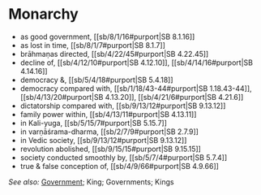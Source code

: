 # Monarchy

* as good government, [[sb/8/1/16#purport|SB 8.1.16]]
* as lost in time, [[sb/8/1/7#purport|SB 8.1.7]]
* brāhmaṇas directed, [[sb/4/22/45#purport|SB 4.22.45]]
* decline of, [[sb/4/12/10#purport|SB 4.12.10]], [[sb/4/14/16#purport|SB 4.14.16]]
* democracy &, [[sb/5/4/18#purport|SB 5.4.18]]
* democracy compared with, [[sb/1/18/43-44#purport|SB 1.18.43-44]], [[sb/4/13/20#purport|SB 4.13.20]], [[sb/4/21/6#purport|SB 4.21.6]]
* dictatorship compared with, [[sb/9/13/12#purport|SB 9.13.12]]
* family power within, [[sb/4/13/11#purport|SB 4.13.11]]
* in Kali-yuga, [[sb/5/15/7#purport|SB 5.15.7]]
* in varṇāśrama-dharma, [[sb/2/7/9#purport|SB 2.7.9]]
* in Vedic society, [[sb/9/13/12#purport|SB 9.13.12]]
* revolution abolished, [[sb/9/15/15#purport|SB 9.15.15]]
* society conducted smoothly by, [[sb/5/7/4#purport|SB 5.7.4]]
* true & false conception of, [[sb/4/9/66#purport|SB 4.9.66]]

*See also:* [Government](entries/governments.md); King; Governments; Kings
